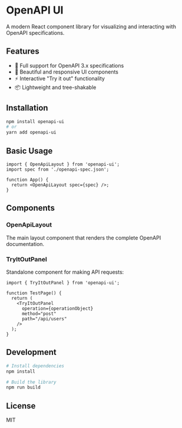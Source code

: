 # OpenAPI UI

A modern React component library for visualizing and interacting with OpenAPI specifications.

## Features

- 🚀 Full support for OpenAPI 3.x specifications
- 🎨 Beautiful and responsive UI components
- ⚡️ Interactive "Try it out" functionality
- 📦 Lightweight and tree-shakable

## Installation

```bash
npm install openapi-ui
# or
yarn add openapi-ui
```

## Basic Usage

```tsx
import { OpenApiLayout } from 'openapi-ui';
import spec from './openapi-spec.json';

function App() {
  return <OpenApiLayout spec={spec} />;
}
```

## Components

### OpenApiLayout

The main layout component that renders the complete OpenAPI documentation.

### TryItOutPanel

Standalone component for making API requests:

```tsx
import { TryItOutPanel } from 'openapi-ui';

function TestPage() {
  return (
    <TryItOutPanel
      operation={operationObject}
      method="post"
      path="/api/users"
    />
  );
}
```

## Development

```bash
# Install dependencies
npm install

# Build the library
npm run build
```

## License

MIT
